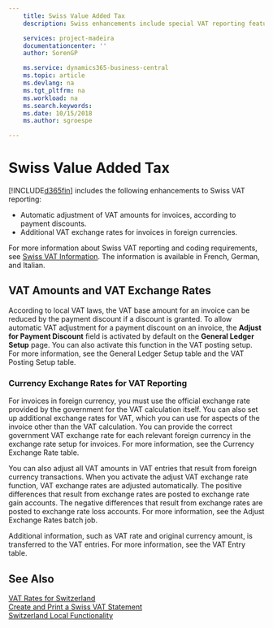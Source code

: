 ```yaml
---
    title: Swiss Value Added Tax
    description: Swiss enhancements include special VAT reporting features.

    services: project-madeira
    documentationcenter: ''
    author: SorenGP

    ms.service: dynamics365-business-central
    ms.topic: article
    ms.devlang: na
    ms.tgt_pltfrm: na
    ms.workload: na
    ms.search.keywords:
    ms.date: 10/15/2018
    ms.author: sgroespe

---
```

# Swiss Value Added Tax
[!INCLUDE[d365fin](../../includes/d365fin_md.md)] includes the following enhancements to Swiss VAT reporting:  

- Automatic adjustment of VAT amounts for invoices, according to payment discounts.  
- Additional VAT exchange rates for invoices in foreign currencies.  

For more information about Swiss VAT reporting and coding requirements, see [Swiss VAT Information](https://www.estv.admin.ch/estv/en/home/estv-suissetax/sw-hersteller.html). The information is available in French, German, and Italian.  

## VAT Amounts and VAT Exchange Rates  
According to local VAT laws, the VAT base amount for an invoice can be reduced by the payment discount if a discount is granted. To allow automatic VAT adjustment for a payment discount on an invoice, the **Adjust for Payment Discount** field is activated by default on the **General Ledger Setup** page. You can also activate this function in the VAT posting setup. For more information, see the General Ledger Setup table and the VAT Posting Setup table.  

### Currency Exchange Rates for VAT Reporting  
For invoices in foreign currency, you must use the official exchange rate provided by the government for the VAT calculation itself. You can also set up additional exchange rates for VAT, which you can use for aspects of the invoice other than the VAT calculation. You can provide the correct government VAT exchange rate for each relevant foreign currency in the exchange rate setup for invoices. For more information, see the Currency Exchange Rate table.  

You can also adjust all VAT amounts in VAT entries that result from foreign currency transactions. When you activate the adjust VAT exchange rate function, VAT exchange rates are adjusted automatically. The positive differences that result from exchange rates are posted to exchange rate gain accounts. The negative differences that result from exchange rates are posted to exchange rate loss accounts. For more information, see the Adjust Exchange Rates batch job.  

Additional information, such as VAT rate and original currency amount, is transferred to the VAT entries. For more information, see the VAT Entry table.  

## See Also  
 [VAT Rates for Switzerland](vat-rates-for-switzerland.md)   
 [Create and Print a Swiss VAT Statement](how-to-create-and-print-a-swiss-vat-statement.md)   
 [Switzerland Local Functionality](switzerland-local-functionality.md)   
